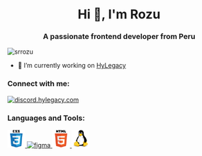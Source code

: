 <h1 align="center">Hi 👋, I'm Rozu</h1>
<h3 align="center">A passionate frontend developer from Peru</h3>

<p align="left"> <img src="https://komarev.com/ghpvc/?username=srrozu&label=Profile%20views&color=0e75b6&style=flat" alt="srrozu" /> </p>

- 🔭 I’m currently working on [HyLegacy](discord.hylegacy.com)

<h3 align="left">Connect with me:</h3>
<p align="left">
<a href="https://discord.gg/discord.hylegacy.com" target="blank"><img align="center" src="https://raw.githubusercontent.com/rahuldkjain/github-profile-readme-generator/master/src/images/icons/Social/discord.svg" alt="discord.hylegacy.com" height="30" width="40" /></a>
</p>

<h3 align="left">Languages and Tools:</h3>
<p align="left"> <a href="https://www.w3schools.com/css/" target="_blank" rel="noreferrer"> <img src="https://raw.githubusercontent.com/devicons/devicon/master/icons/css3/css3-original-wordmark.svg" alt="css3" width="40" height="40"/> </a> <a href="https://www.figma.com/" target="_blank" rel="noreferrer"> <img src="https://www.vectorlogo.zone/logos/figma/figma-icon.svg" alt="figma" width="40" height="40"/> </a> <a href="https://www.w3.org/html/" target="_blank" rel="noreferrer"> <img src="https://raw.githubusercontent.com/devicons/devicon/master/icons/html5/html5-original-wordmark.svg" alt="html5" width="40" height="40"/> </a> <a href="https://www.linux.org/" target="_blank" rel="noreferrer"> <img src="https://raw.githubusercontent.com/devicons/devicon/master/icons/linux/linux-original.svg" alt="linux" width="40" height="40"/> </a> </p>

